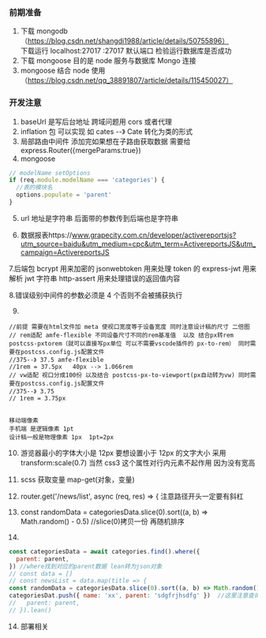 ### 前期准备

1. 下载 mongodb （https://blog.csdn.net/shangdi1988/article/details/50755896）  
   下载运行 localhost:27017 :27017 默认端口 检验运行数据库是否成功
2. 下载 mongoose 目的是 node 服务与数据库 Mongo 连接
3. mongoose 结合 node 使用 （https://blog.csdn.net/qq_38891807/article/details/115450027）

### 开发注意

1. baseUrl 是写后台地址 跨域问题用 cors 或者代理
2. inflation 包 可以实现 如 cates --》 Cate 转化为类的形式
3. 局部路由中间件 添加完如果想在子路由获取数据 需要给 express.Router({mergeParams:true})
4. mongoose

```js
// modelName setOptions
if (req.module.modelName === 'categories') {
  //表的模块名
  options.populate = 'parent'
}
```

5. url 地址是字符串 后面带的参数传到后端也是字符串

6. 数据报表https://www.grapecity.com.cn/developer/activereportsjs?utm_source=baidu&utm_medium=cpc&utm_term=ActivereportsJS&utm_campaign=ActivereportsJS

7.后端包 bcrypt 用来加密的 jsonwebtoken 用来处理 token 的 express-jwt 用来解析 jwt 字符串 http-assert 用来处理错误的返回值内容

8.错误级别中间件的参数必须是 4 个否则不会被捕获执行

9.

```
//前提 需要在html文件加 meta 使视口宽度等于设备宽度 同时注意设计稿的尺寸 二倍图
// rem适配 amfe-flexible 不同设备尺寸不同的rem基准值  以及 结合px转rem postcss-pxtorem（就可以直接写px单位 可以不需要vscode插件的 px-to-rem） 同时需要在postcss.config.js配置文件
//375--》 37.5 amfe-flexible
//1rem = 37.5px   40px --> 1.066rem
// vw适配 视口分成100份 以及结合 postcss-px-to-viewport(px自动转为vw) 同时需要在postcss.config.js配置文件
//375--》 3.75
// 1rem = 3.75px


移动端像素
手机端 是逻辑像素 1pt
设计稿一般是物理像素 1px  1pt=2px
```

10. 游览器最小的字体大小是 12px 要想设置小于 12px 的文字大小 采用 transform:scale(0.7) 当然 css3 这个属性对行内元素不起作用 因为没有宽高

11. scss 获取变量 map-get(对象，变量)

12. router.get('/news/list', async (req, res) => { 注意路径开头一定要有斜杠

13. const randomData = categoriesData.slice(0).sort((a, b) => Math.random() - 0.5) //slice(0)拷贝一份 再随机排序

14.

```js
const categoriesData = await categories.find().where({
  parent: parent,
}) //where找到对应的parent数据 lean转为json对象
// const data = []
// const newsList = data.map(title => {
const randomData = categoriesData.slice(0).sort((a, b) => Math.random() - 0.5) //slice(0)拷贝一份 再随机排序
categoriesDat.push({ name: 'xx', parent: 'sdgfrjhsdfg' })  //这里注意查询出来的数据categoriesData是文档对象（mongoose封装的对象）不能进行添加操作  push失败   方法--》转为json对象 await categories.find().where({
//   parent: parent,
// }).lean()
```
14. 部署相关
